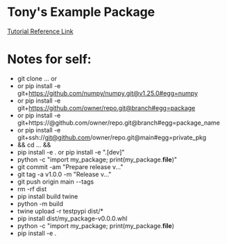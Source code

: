 # Tony's Example Package

[Tutorial Reference Link](https://packaging.python.org/en/latest/tutorials/packaging-projects/)

# Notes for self:
- git clone ... or 
- or pip install -e git+https://github.com/numpy/numpy.git@v1.25.0#egg=numpy
- or pip install -e git+https://github.com/owner/repo.git@branch#egg=package
- or pip install -e git+https://<TOKEN>@github.com/owner/repo.git@branch#egg=package_name 
- or pip install -e git+ssh://git@github.com/owner/repo.git@main#egg=private_pkg
- && cd ... && 
- pip install -e . or pip install -e ".[dev]"
- python -c "import my_package; print(my_package.__file__)"
- git commit -am "Prepare release v..."
- git tag -a v1.0.0 -m "Release v..."
- git push origin main --tags
- rm -rf dist
- pip install build twine 
- python -m build
- twine upload -r testpypi dist/*
- pip install dist/my_package-v0.0.0.whl
- python -c "import my_package; print(my_package.__file__)
- pip install -e .